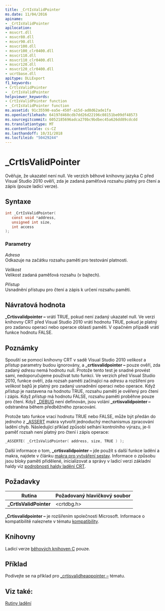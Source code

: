 ```yaml
---
title: _CrtIsValidPointer
ms.date: 11/04/2016
apiname:
- _CrtIsValidPointer
apilocation:
- msvcrt.dll
- msvcr80.dll
- msvcr90.dll
- msvcr100.dll
- msvcr100_clr0400.dll
- msvcr110.dll
- msvcr110_clr0400.dll
- msvcr120.dll
- msvcr120_clr0400.dll
- ucrtbase.dll
apitype: DLLExport
f1_keywords:
- CrtlsValidPointer
- _CrtIsValidPointer
helpviewer_keywords:
- CrtIsValidPointer function
- _CrtIsValidPointer function
ms.assetid: 91c35590-ea5e-450f-a15d-ad8d62ade1fa
ms.openlocfilehash: 64197d460cdb7dd26d22196c08151be09df48573
ms.sourcegitcommit: 6052185696adca270bc9bdbec45a626dd89cdcdd
ms.translationtype: MT
ms.contentlocale: cs-CZ
ms.lasthandoff: 10/31/2018
ms.locfileid: "50429244"
---
```

# <a name="crtisvalidpointer"></a>_CrtIsValidPointer

Ověřuje, že ukazatel není null. Ve verzích běhové knihovny jazyka C před Visual Studio 2010 ověří, zda je zadaná paměťová rozsahu platný pro čtení a zápis (pouze ladicí verze).

## <a name="syntax"></a>Syntaxe

```C
int _CrtIsValidPointer(
   const void *address,
   unsigned int size,
   int access
);
```

### <a name="parameters"></a>Parametry

*Adresa*<br/>
Odkazuje na začátku rozsahu paměti pro testování platnosti.

*Velikost*<br/>
Velikost zadaná paměťová rozsahu (v bajtech).

*Přístup*<br/>
Usnadnění přístupu pro čtení a zápis k určení rozsahu paměti.

## <a name="return-value"></a>Návratová hodnota

**_Crtisvalidpointer –** vrátí TRUE, pokud není zadaný ukazatel null. Ve verzi knihovny CRT před Visual Studio 2010 vrátí hodnotu TRUE, pokud je platný pro zadanou operaci nebo operace oblasti paměti. V opačném případě vrátí funkce hodnotu FALSE.

## <a name="remarks"></a>Poznámky

Spouští se pomocí knihovny CRT v sadě Visual Studio 2010 *velikost* a *přístup* parametry budou ignorovány, a **_crtisvalidpointer –** pouze ověří, zda zadaný *adresu* nemá hodnotu null. Protože tento test je snadné provést sami, nedoporučujeme používat tuto funkci. Ve verzích před Visual Studio 2010, funkce ověří, zda rozsah paměti začínající na *adresu* a rozšíření pro *velikost* bajtů je platný pro zadaný usnadnění operaci nebo operace. Když *přístup* je nastavena na hodnotu TRUE, rozsahu paměti je ověřený pro čtení i zápis. Když *přístup* má hodnotu FALSE, rozsahu paměti proběhne pouze pro čtení. Když [_DEBUG](../../c-runtime-library/debug.md) není definován, jsou volání **_crtisvalidpointer –** odstraněna během předběžného zpracování.

Protože tato funkce vrací hodnotu TRUE nebo FALSE, může být předán do jednoho z [_ASSERT](assert-asserte-assert-expr-macros.md) makra vytvořit jednoduchý mechanismus zpracování ladění chyb. Následující příklad způsobí selhání kontrolního výrazu, je-li paměť rozsah není platný pro čtení i zápis operace:

```C
_ASSERTE( _CrtIsValidPointer( address, size, TRUE ) );
```

Další informace o tom, **_crtisvalidpointer –** jde použít s další funkce ladění a makra, najdete v článku [makra pro vytváření sestav](/visualstudio/debugger/macros-for-reporting). Informace o způsobu jsou bloky paměti přidělené, inicializovat a správy v ladicí verzi základní haldy viz [podrobnosti haldy ladění CRT](/visualstudio/debugger/crt-debug-heap-details).

## <a name="requirements"></a>Požadavky

|Rutina|Požadovaný hlavičkový soubor|
|-------------|---------------------|
|**_CrtIsValidPointer**|\<crtdbg.h>|

**_Crtisvalidpointer –** je rozšířením společnosti Microsoft. Informace o kompatibilitě naleznete v tématu [kompatibility](../../c-runtime-library/compatibility.md).

## <a name="libraries"></a>Knihovny

Ladicí verze [běhových knihoven C](../../c-runtime-library/crt-library-features.md) pouze.

## <a name="example"></a>Příklad

Podívejte se na příklad pro [_crtisvalidheappointer –](crtisvalidheappointer.md) tématu.

## <a name="see-also"></a>Viz také:

[Rutiny ladění](../../c-runtime-library/debug-routines.md)<br/>
